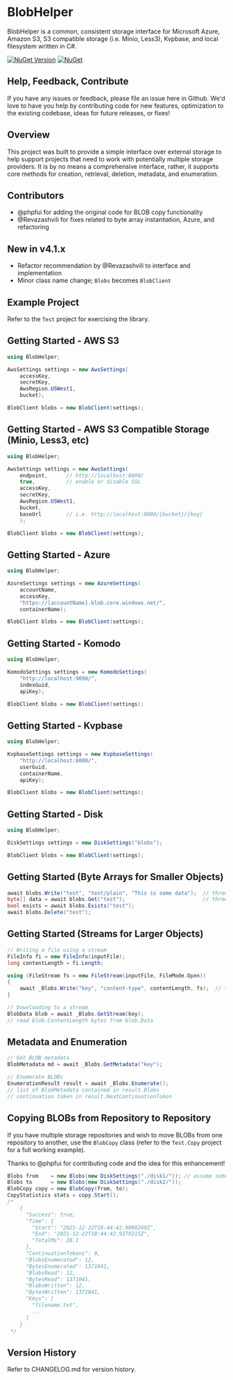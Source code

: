 # BlobHelper

BlobHelper is a common, consistent storage interface for Microsoft Azure, Amazon S3, S3 compatible storage (i.e. Minio, Less3), Kvpbase, and local filesystem written in C#.

[![NuGet Version](https://img.shields.io/nuget/v/BlobHelper.svg?style=flat)](https://www.nuget.org/packages/BlobHelper/) [![NuGet](https://img.shields.io/nuget/dt/BlobHelper.svg)](https://www.nuget.org/packages/BlobHelper) 

## Help, Feedback, Contribute

If you have any issues or feedback, please file an issue here in Github. We'd love to have you help by contributing code for new features, optimization to the existing codebase, ideas for future releases, or fixes!

## Overview

This project was built to provide a simple interface over external storage to help support projects that need to work with potentially multiple storage providers.  It is by no means a comprehensive interface, rather, it supports core methods for creation, retrieval, deletion, metadata, and enumeration.

## Contributors

- @phpfui for adding the original code for BLOB copy functionality
- @Revazashvili for fixes related to byte array instantiation, Azure, and refactoring

## New in v4.1.x

- Refactor recommendation by @Revazashvili to interface and implementation
- Minor class name change; ```Blobs``` becomes ```BlobClient```

## Example Project

Refer to the ```Test``` project for exercising the library.

## Getting Started - AWS S3
```csharp
using BlobHelper;

AwsSettings settings = new AwsSettings(
	accessKey, 
	secretKey, 
	AwsRegion.USWest1,
	bucket);

BlobClient blobs = new BlobClient(settings); 
```

## Getting Started - AWS S3 Compatible Storage (Minio, Less3, etc)
```csharp
using BlobHelper;

AwsSettings settings = new AwsSettings(
	endpoint,      // http://localhost:8000/
	true,          // enable or disable SSL
	accessKey, 
	secretKey, 
	AwsRegion.USWest1,
	bucket,
	baseUrl        // i.e. http://localhost:8000/{bucket}/{key}
	);

BlobClient blobs = new BlobClient(settings); 
```

## Getting Started - Azure
```csharp
using BlobHelper;

AzureSettings settings = new AzureSettings(
	accountName, 
	accessKey, 
	"https://[accountName].blob.core.windows.net/", 
	containerName);

BlobClient blobs = new BlobClient(settings); 
```

## Getting Started - Komodo
```csharp
using BlobHelper;

KomodoSettings settings = new KomodoSettings(
	"http://localhost:9090/", 
	indexGuid, 
	apiKey);

BlobClient blobs = new BlobClient(settings); 
```

## Getting Started - Kvpbase
```csharp
using BlobHelper;

KvpbaseSettings settings = new KvpbaseSettings(
	"http://localhost:8000/", 
	userGuid, 
	containerName, 
	apiKey);

BlobClient blobs = new BlobClient(settings); 
```

## Getting Started - Disk
```csharp
using BlobHelper;

DiskSettings settings = new DiskSettings("blobs"); 

BlobClient blobs = new BlobClient(settings);
```

## Getting Started (Byte Arrays for Smaller Objects)
```csharp
await blobs.Write("test", "text/plain", "This is some data");  // throws IOException
byte[] data = await blobs.Get("test");                         // throws IOException
bool exists = await blobs.Exists("test");
await blobs.Delete("test");
```

## Getting Started (Streams for Larger Objects)
```csharp
// Writing a file using a stream
FileInfo fi = new FileInfo(inputFile);
long contentLength = fi.Length;

using (FileStream fs = new FileStream(inputFile, FileMode.Open))
{
    await _Blobs.Write("key", "content-type", contentLength, fs);  // throws IOException
}

// Downloading to a stream
BlobData blob = await _Blobs.GetStream(key);
// read blob.ContentLength bytes from blob.Data
```

## Metadata and Enumeration
```csharp
// Get BLOB metadata
BlobMetadata md = await _Blobs.GetMetadata("key");

// Enumerate BLOBs
EnumerationResult result = await _Blobs.Enumerate();
// list of BlobMetadata contained in result.Blobs
// continuation token in result.NextContinuationToken
```

## Copying BLOBs from Repository to Repository

If you have multiple storage repositories and wish to move BLOBs from one repository to another, use the ```BlobCopy``` class (refer to the ```Test.Copy``` project for a full working example).

Thanks to @phpfui for contributing code and the idea for this enhancement!

```csharp
Blobs from    = new Blobs(new DiskSettings("./disk1/")); // assume some files are here
Blobs to      = new Blobs(new DiskSettings("./disk2/"));
BlobCopy copy = new BlobCopy(from, to);
CopyStatistics stats = copy.Start();
/*
	{
	  "Success": true,
	  "Time": {
	    "Start": "2021-12-22T18:44:42.9098249Z",
	    "End": "2021-12-22T18:44:42.9379215Z",
	    "TotalMs": 28.1
	  },
	  "ContinuationTokens": 0,
	  "BlobsEnumerated": 12,
	  "BytesEnumerated": 1371041,
	  "BlobsRead": 12,
	  "BytesRead": 1371041,
	  "BlobsWritten": 12,
	  "BytesWritten": 1371041,
	  "Keys": [
	    "filename.txt",
	    ...
	  ]
	}
 */
```

## Version History

Refer to CHANGELOG.md for version history.
